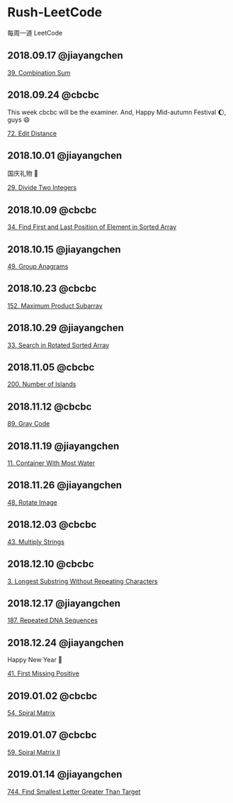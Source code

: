 # Rush-LeetCode
每周一道 LeetCode

## 2018.09.17 @jiayangchen
[39. Combination Sum](https://leetcode.com/problems/combination-sum/description/)

## 2018.09.24 @cbcbc
This week cbcbc will be the examiner.
And, Happy Mid-autumn Festival :moon:, guys :smile:

[72. Edit Distance](https://leetcode.com/problems/edit-distance/description/)

## 2018.10.01 @jiayangchen
国庆礼物 :gift:

[29. Divide Two Integers](https://leetcode.com/problems/divide-two-integers/description/)

## 2018.10.09 @cbcbc

[34. Find First and Last Position of Element in Sorted Array](https://leetcode.com/problems/find-first-and-last-position-of-element-in-sorted-array/)

## 2018.10.15 @jiayangchen
[49. Group Anagrams](https://leetcode.com/problems/group-anagrams/description/)

## 2018.10.23 @cbcbc
[152. Maximum Product Subarray](https://leetcode.com/problems/maximum-product-subarray/)

## 2018.10.29 @jiayangchen
[33. Search in Rotated Sorted Array](https://leetcode.com/problems/search-in-rotated-sorted-array/)

## 2018.11.05 @cbcbc
[200. Number of Islands](https://leetcode.com/problems/number-of-islands/)

## 2018.11.12 @cbcbc
[89. Gray Code](https://leetcode.com/problems/gray-code/)

## 2018.11.19 @jiayangchen
[11. Container With Most Water](https://leetcode.com/problems/container-with-most-water/)

## 2018.11.26 @jiayangchen
[48. Rotate Image](https://leetcode.com/problems/rotate-image/)

## 2018.12.03 @cbcbc
[43. Multiply Strings](https://leetcode.com/problems/multiply-strings/)

## 2018.12.10 @cbcbc
[3. Longest Substring Without Repeating Characters](https://leetcode.com/problems/longest-substring-without-repeating-characters/)

## 2018.12.17 @jiayangchen
[187. Repeated DNA Sequences](https://leetcode.com/problems/repeated-dna-sequences/)

## 2018.12.24 @jiayangchen
Happy New Year :tada:

[41. First Missing Positive](https://leetcode.com/problems/first-missing-positive/)

## 2019.01.02 @cbcbc
[54. Spiral Matrix](https://leetcode.com/problems/spiral-matrix/)

## 2019.01.07 @cbcbc
[59. Spiral Matrix II](https://leetcode.com/problems/spiral-matrix-ii/)

## 2019.01.14 @jiayangchen
[744. Find Smallest Letter Greater Than Target](https://leetcode.com/problems/find-smallest-letter-greater-than-target/)
